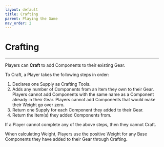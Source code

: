 ```yaml
---
layout: default
title: Crafting
parent: Playing the Game
nav_order: 2
---
```


# Crafting

---

Players can **Craft** to add Components to their existing Gear.

To Craft, a Player takes the following steps in order: 

1. Declares one Supply as Crafting Tools. 
2. Adds any number of Components from an Item they own to their Gear.  Players cannot add Components with the same name as a Component already in their Gear. Players cannot add Components that would make their Weight go over zero. 
3. Return one Supply for each Component they added to their Gear.
4. Return the Item(s) they added Components from. 

If a Player cannot complete any of the above steps, then they cannot Craft. 

When calculating Weight, Players use the positive Weight for any Base Components they have added to their Gear through Crafting. 